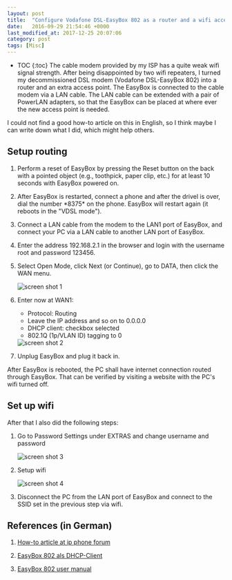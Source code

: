 ```yaml
---
layout: post
title:  "Configure Vodafone DSL-EasyBox 802 as a router and a wifi access point"
date:   2016-09-29 21:54:46 +0000
last_modified_at: 2017-12-25 20:07:06
category: post
tags: [Misc]
---
```


* TOC
{:toc}
The cable modem provided by my ISP has a quite weak wifi signal strength. After being disappointed by two wifi repeaters, I turned my decommissioned DSL modem (Vodafone DSL-EasyBox 802) into a router and an extra access point. The EasyBox is connected to the cable modem via a LAN cable. The LAN cable can be extended with a pair of PowerLAN adapters, so that the EasyBox can be placed at where ever the new access point is needed.

I could not find a good how-to article on this in English, so I think maybe I can write down what I did, which might help others.

## Setup routing

1. Perform a reset of EasyBox by pressing the Reset button on the back with a pointed object (e.g., toothpick, paper clip, etc.) for at least 10 seconds with EasyBox powered on.

2. After EasyBox is restarted, connect a phone and after the drivel is over, dial the number \*8375\* on the phone. EasyBox will restart again (it reboots in the "VDSL mode").

3. Connect a LAN cable from the modem to the LAN1 port of EasyBox, and connect your PC via a LAN cable to another LAN port of EasyBox.

4. Enter the address 192.168.2.1 in the browser and login with the username root and password 123456.

5. Select Open Mode, click Next (or Continue), go to DATA, then click the WAN menu.

    <img src="https://user-images.githubusercontent.com/15970333/32409768-84c92cc8-c1b2-11e7-9309-428c99da8cac.png" alt="screen shot 1">

6. Enter now at WAN1:

    * Protocol: Routing
    * Leave the IP address and so on to 0.0.0.0
    * DHCP client: checkbox selected
    * 802.1Q (1p/VLAN ID) tagging to 0

    <img src="https://user-images.githubusercontent.com/15970333/32409829-b7706960-c1b3-11e7-9ad9-f287338ca0cf.png" alt="screen shot 2">

7. Unplug EasyBox and plug it back in.

After EasyBox is rebooted, the PC shall have internet connection routed through EasyBox. That can be verified by visiting a website with the PC's wifi turned off.

## Set up wifi

After that I also did the following steps:

1. Go to Password Settings under EXTRAS and change username and password

    <img src="https://user-images.githubusercontent.com/15970333/32409836-0041bb6c-c1b4-11e7-829a-b589295449be.png" alt="screen shot 3">

2. Setup wifi

    <img src="https://user-images.githubusercontent.com/15970333/32409844-4d9060bc-c1b4-11e7-9ce5-02c96a076fe7.png" alt="screen shot 4">

3. Disconnect the PC from the LAN port of EasyBox and connect to the SSID set in the previous step via wifi.

## References (in German)

1. [How-to article at ip phone forum](https://www.ip-phone-forum.de/showthread.php?t=222367)

2. [EasyBox 802 als DHCP-Client](https://thomasheinz.net/EasyBox-802-als-dhcp-client-internet-uber-lan1/)

3. [EasyBox 802 user manual](https://dsl.vodafone.de/hilfe/files/vfksc/pdf/VF_EasyBox_802_CD-MANUAL_Release_update_April_4_2009.pdf)
